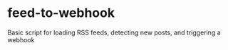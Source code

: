 # feed-to-webhook
 Basic script for loading RSS feeds, detecting new posts, and triggering a webhook
